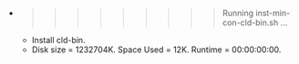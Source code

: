 * >>>>>>>>> Running inst-min-con-cld-bin.sh ...
  * Install cld-bin.
  * Disk size = 1232704K. Space Used = 12K. Runtime = 00:00:00:00.
